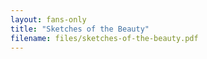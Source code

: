 ```yaml
---
layout: fans-only
title: "Sketches of the Beauty"
filename: files/sketches-of-the-beauty.pdf
---
```

